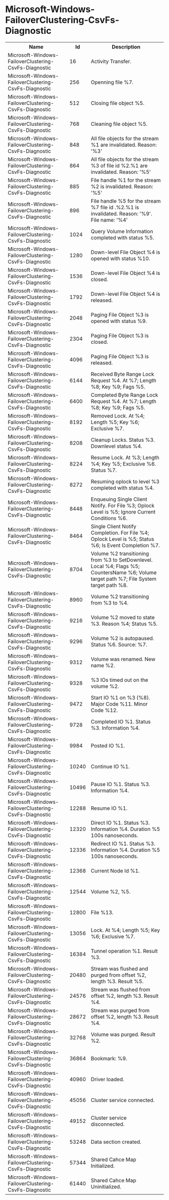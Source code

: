 # Microsoft-Windows-FailoverClustering-CsvFs-Diagnostic

<table>
<colgroup><col/><col/><col/></colgroup>
<tr><th>Name</th><th>Id</th><th>Description</th></tr>
<tr><td>Microsoft-Windows-FailoverClustering-CsvFs-Diagnostic</td><td>16</td><td>Activity Transfer.</td></tr>
<tr><td>Microsoft-Windows-FailoverClustering-CsvFs-Diagnostic</td><td>256</td><td>Openning file %7.</td></tr>
<tr><td>Microsoft-Windows-FailoverClustering-CsvFs-Diagnostic</td><td>512</td><td>Closing file object %5.</td></tr>
<tr><td>Microsoft-Windows-FailoverClustering-CsvFs-Diagnostic</td><td>768</td><td>Cleaning file object %5.</td></tr>
<tr><td>Microsoft-Windows-FailoverClustering-CsvFs-Diagnostic</td><td>848</td><td>All file objects for the stream %1 are invalidated. Reason: &#39;%3&#39;</td></tr>
<tr><td>Microsoft-Windows-FailoverClustering-CsvFs-Diagnostic</td><td>864</td><td>All file objects for the stream %3 of file id %2.%1 are invalidated. Reason: &#39;%5&#39;</td></tr>
<tr><td>Microsoft-Windows-FailoverClustering-CsvFs-Diagnostic</td><td>885</td><td>File handle %1 for the stream %2 is invalidated. Reason: &#39;%5&#39;</td></tr>
<tr><td>Microsoft-Windows-FailoverClustering-CsvFs-Diagnostic</td><td>896</td><td>File handle %5 for the stream %7 file id .%2.%1 is invalidated. Reason: &#39;%9&#39;. File name: &#39;%4&#39;</td></tr>
<tr><td>Microsoft-Windows-FailoverClustering-CsvFs-Diagnostic</td><td>1024</td><td>Query Volume Information completed with status %5.</td></tr>
<tr><td>Microsoft-Windows-FailoverClustering-CsvFs-Diagnostic</td><td>1280</td><td>Down-level File Object %4 is opened with status %10.</td></tr>
<tr><td>Microsoft-Windows-FailoverClustering-CsvFs-Diagnostic</td><td>1536</td><td>Down-level File Object %4 is closed.</td></tr>
<tr><td>Microsoft-Windows-FailoverClustering-CsvFs-Diagnostic</td><td>1792</td><td>Down-level File Object %4 is released.</td></tr>
<tr><td>Microsoft-Windows-FailoverClustering-CsvFs-Diagnostic</td><td>2048</td><td>Paging File Object %3 is opened with status %9.</td></tr>
<tr><td>Microsoft-Windows-FailoverClustering-CsvFs-Diagnostic</td><td>2304</td><td>Paging File Object %3 is closed.</td></tr>
<tr><td>Microsoft-Windows-FailoverClustering-CsvFs-Diagnostic</td><td>4096</td><td>Paging File Object %3 is released.</td></tr>
<tr><td>Microsoft-Windows-FailoverClustering-CsvFs-Diagnostic</td><td>6144</td><td>Received Byte Range Lock Request %4. At %7; Length %8; Key %9; Fags %5.</td></tr>
<tr><td>Microsoft-Windows-FailoverClustering-CsvFs-Diagnostic</td><td>6400</td><td>Completed Byte Range Lock Request %4. At %7; Length %8; Key %9; Fags %5.</td></tr>
<tr><td>Microsoft-Windows-FailoverClustering-CsvFs-Diagnostic</td><td>8192</td><td>Removed Lock. At %4; Length %5; Key %6; Exclusive %7.</td></tr>
<tr><td>Microsoft-Windows-FailoverClustering-CsvFs-Diagnostic</td><td>8208</td><td>Cleanup Locks. Status %3. Downlevel status %4.</td></tr>
<tr><td>Microsoft-Windows-FailoverClustering-CsvFs-Diagnostic</td><td>8224</td><td>Resume Lock. At %3; Length %4; Key %5; Exclusive %6. Status %7.</td></tr>
<tr><td>Microsoft-Windows-FailoverClustering-CsvFs-Diagnostic</td><td>8272</td><td>Resuming oplock to level %3 completed with status %4.</td></tr>
<tr><td>Microsoft-Windows-FailoverClustering-CsvFs-Diagnostic</td><td>8448</td><td>Enqueuing Single Client Notify.  For File %3; Oplock Level is %5; Ignore Current Conditions %6.</td></tr>
<tr><td>Microsoft-Windows-FailoverClustering-CsvFs-Diagnostic</td><td>8464</td><td>Single Client Notify Completion.  For File %4; Oplock Level is %5; Status %6; Is Event Completion %7.</td></tr>
<tr><td>Microsoft-Windows-FailoverClustering-CsvFs-Diagnostic</td><td>8704</td><td>Volume %2 transitioning from %3 to SetDownlevel. Local %4; Flags %5; CountersName %6; Volume target path %7; File System target path %8.</td></tr>
<tr><td>Microsoft-Windows-FailoverClustering-CsvFs-Diagnostic</td><td>8960</td><td>Volume %2 transitioning from %3 to %4.</td></tr>
<tr><td>Microsoft-Windows-FailoverClustering-CsvFs-Diagnostic</td><td>9216</td><td>Volume %2 moved to state %3. Reason %4; Status %5.</td></tr>
<tr><td>Microsoft-Windows-FailoverClustering-CsvFs-Diagnostic</td><td>9296</td><td>Volume %2 is autopaused. Status %6. Source: %7.</td></tr>
<tr><td>Microsoft-Windows-FailoverClustering-CsvFs-Diagnostic</td><td>9312</td><td>Volume was renamed. New name %2.</td></tr>
<tr><td>Microsoft-Windows-FailoverClustering-CsvFs-Diagnostic</td><td>9328</td><td>%3 IOs timed out on the volume %2.</td></tr>
<tr><td>Microsoft-Windows-FailoverClustering-CsvFs-Diagnostic</td><td>9472</td><td>Start IO %1 on %3 (%8). Major Code %11. Minor Code %12.</td></tr>
<tr><td>Microsoft-Windows-FailoverClustering-CsvFs-Diagnostic</td><td>9728</td><td>Completed IO %1. Status %3. Information %4.</td></tr>
<tr><td>Microsoft-Windows-FailoverClustering-CsvFs-Diagnostic</td><td>9984</td><td>Posted IO %1.</td></tr>
<tr><td>Microsoft-Windows-FailoverClustering-CsvFs-Diagnostic</td><td>10240</td><td>Continue IO %1.</td></tr>
<tr><td>Microsoft-Windows-FailoverClustering-CsvFs-Diagnostic</td><td>10496</td><td>Pause IO %1. Status %3. Information %4.</td></tr>
<tr><td>Microsoft-Windows-FailoverClustering-CsvFs-Diagnostic</td><td>12288</td><td>Resume IO %1.</td></tr>
<tr><td>Microsoft-Windows-FailoverClustering-CsvFs-Diagnostic</td><td>12320</td><td>Direct IO %1. Status %3. Information %4. Duration %5 100s nanoseconds.</td></tr>
<tr><td>Microsoft-Windows-FailoverClustering-CsvFs-Diagnostic</td><td>12336</td><td>Redirect IO %1. Status %3. Information %4. Duration %5 100s nanoseconds.</td></tr>
<tr><td>Microsoft-Windows-FailoverClustering-CsvFs-Diagnostic</td><td>12368</td><td>Current Node Id %1.</td></tr>
<tr><td>Microsoft-Windows-FailoverClustering-CsvFs-Diagnostic</td><td>12544</td><td>Volume %2, %5.</td></tr>
<tr><td>Microsoft-Windows-FailoverClustering-CsvFs-Diagnostic</td><td>12800</td><td>File %13.</td></tr>
<tr><td>Microsoft-Windows-FailoverClustering-CsvFs-Diagnostic</td><td>13056</td><td>Lock. At %4; Length %5; Key %6; Exclusive %7.</td></tr>
<tr><td>Microsoft-Windows-FailoverClustering-CsvFs-Diagnostic</td><td>16384</td><td>Tunnel operation %1. Result %3.</td></tr>
<tr><td>Microsoft-Windows-FailoverClustering-CsvFs-Diagnostic</td><td>20480</td><td>Stream was flushed and purged from offset %2, length %3. Result %5.</td></tr>
<tr><td>Microsoft-Windows-FailoverClustering-CsvFs-Diagnostic</td><td>24576</td><td>Stream was flushed from offset %2, length %3. Result %4.</td></tr>
<tr><td>Microsoft-Windows-FailoverClustering-CsvFs-Diagnostic</td><td>28672</td><td>Stream was purged from offset %2, length %3. Result %4.</td></tr>
<tr><td>Microsoft-Windows-FailoverClustering-CsvFs-Diagnostic</td><td>32768</td><td>Volume was purged. Result %2.</td></tr>
<tr><td>Microsoft-Windows-FailoverClustering-CsvFs-Diagnostic</td><td>36864</td><td>Bookmark: %9.</td></tr>
<tr><td>Microsoft-Windows-FailoverClustering-CsvFs-Diagnostic</td><td>40960</td><td>Driver loaded.</td></tr>
<tr><td>Microsoft-Windows-FailoverClustering-CsvFs-Diagnostic</td><td>45056</td><td>Cluster service connected.</td></tr>
<tr><td>Microsoft-Windows-FailoverClustering-CsvFs-Diagnostic</td><td>49152</td><td>Cluster service disconnected.</td></tr>
<tr><td>Microsoft-Windows-FailoverClustering-CsvFs-Diagnostic</td><td>53248</td><td>Data section created.</td></tr>
<tr><td>Microsoft-Windows-FailoverClustering-CsvFs-Diagnostic</td><td>57344</td><td>Shared Cahce Map Initialized.</td></tr>
<tr><td>Microsoft-Windows-FailoverClustering-CsvFs-Diagnostic</td><td>61440</td><td>Shared Cahce Map Uninitialized.</td></tr>
</table>
